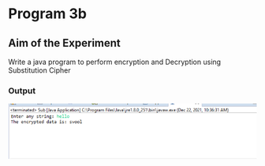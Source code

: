 # Program  3b
## Aim of the Experiment
Write a java program to perform encryption and Decryption using Substitution Cipher 

### Output

![output](Substitution.png)
